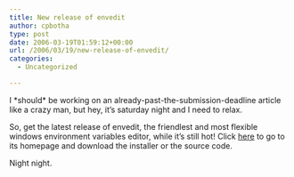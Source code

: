 ```yaml
---
title: New release of envedit
author: cpbotha
type: post
date: 2006-03-19T01:59:12+00:00
url: /2006/03/19/new-release-of-envedit/
categories:
  - Uncategorized

---
```

I \*should\* be working on an already-past-the-submission-deadline article like a crazy man, but hey, it’s saturday night and I need to relax.

So, get the latest release of envedit, the friendlest and most flexible windows environment variables editor, while it’s still hot! Click [here][1] to go to its homepage and download the installer or the source code.

Night night.

 [1]: http://cpbotha.net/Software/envedit
